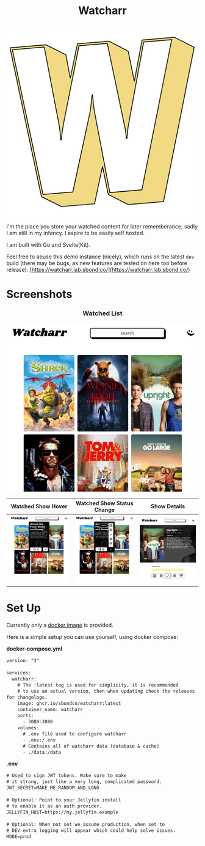 <h1 align="center">Watcharr</h1>
<p align="center"><img src="./static/logo-col.png" alt="logo" /></p>

I'm the place you store your watched content for later rememberance, sadly I am still in my infancy. I aspire to be easily self hosted.

I am built with Go and Svelte(Kit).

Feel free to abuse this demo instance (nicely), which runs on the latest `dev` build (there may be bugs, as new features are tested on here too before release): [https://watcharr.lab.sbond.co/](https://watcharr.lab.sbond.co/)

# Screenshots

<h3 align="center">Watched List</h3>
<p align="center">
<img src="./screenshot/homepage.png" alt="Watched List" />

| Watched Show Hover                                                      | Watched Show Status Change                                                              | Show Details                                                                |
| ----------------------------------------------------------------------- | --------------------------------------------------------------------------------------- | --------------------------------------------------------------------------- |
| <img src="./screenshot/homepage-poster-hover.png" alt="Watched List" /> | <img src="./screenshot/homepage-poster-change-status.png" alt="Changing Show Status" /> | <img src="./screenshot/show-details-page.png" alt="Content Details Page" /> |

</p>

# Set Up

Currently only a [docker image](https://github.com/sbondCo/Watcharr/pkgs/container/watcharr) is provided.

Here is a simple setup you can use yourself, using docker compose:

**docker-compose.yml**

```
version: "3"

services:
  watcharr:
    # The :latest tag is used for simplicity, it is recommended
    # to use an actual version, then when updating check the releases for changelogs.
    image: ghcr.io/sbondco/watcharr:latest
    container_name: watcharr
    ports:
      - 3080:3080
    volumes:
      # .env file used to configure watcharr
      - .env:/.env
      # Contains all of watcharr data (database & cache)
      - ./data:/data
```

**.env**

```
# Used to sign JWT tokens. Make sure to make
# it strong, just like a very long, complicated password.
JWT_SECRET=MAKE_ME_RANDOM_AND_LONG

# Optional: Point to your Jellyfin install
# to enable it as an auth provider.
JELLYFIN_HOST=https://my.jellyfin.example

# Optional: When not set we assume production, when set to
# DEV extra logging will appear which could help solve issues.
MODE=prod
```
